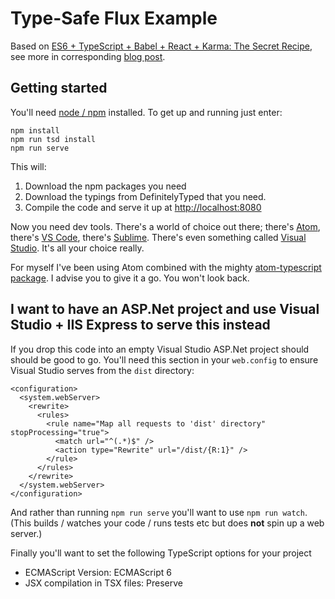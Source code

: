 # Type-Safe Flux Example

Based on [ES6 + TypeScript + Babel + React + Karma: The Secret Recipe](../es6-babel-react-flux-karma), see more in corresponding [blog post](https://sameroom.io/blog/type-safe-flux-architecture-using-typescript/).

## Getting started

You'll need [node / npm](https://nodejs.org/) installed.  To get up and running just enter:

```
npm install
npm run tsd install
npm run serve
```

This will:

1. Download the npm packages you need
2. Download the typings from DefinitelyTyped that you need.
3. Compile the code and serve it up at [http://localhost:8080](http://localhost:8080)

Now you need dev tools.  There's a world of choice out there; there's [Atom](https://atom.io/), there's [VS Code](https://www.visualstudio.com/en-us/products/code-vs.aspx), there's [Sublime](http://www.sublimetext.com/).  There's even something called [Visual Studio](http://www.visualstudio.com).  It's all your choice really.

For myself I've been using Atom combined with the mighty [atom-typescript package](https://atom.io/packages/atom-typescript).  I advise you to give it a go.  You won't look back.

## I want to have an ASP.Net project and use Visual Studio + IIS Express to serve this instead

If you drop this code into an empty Visual Studio ASP.Net project should should be good to go.  You'll need this section in your `web.config` to ensure Visual Studio serves from the `dist` directory:

```
<configuration>
  <system.webServer>
    <rewrite>
      <rules>
        <rule name="Map all requests to 'dist' directory" stopProcessing="true">
          <match url="^(.*)$" />
          <action type="Rewrite" url="/dist/{R:1}" />
        </rule>
      </rules>
    </rewrite>
  </system.webServer>
</configuration>
```

And rather than running `npm run serve` you'll want to use `npm run watch`.  (This builds / watches your code / runs tests etc but does **not** spin up a web server.)

Finally you'll want to set the following TypeScript options for your project

- ECMAScript Version: ECMAScript 6
- JSX compilation in TSX files: Preserve
